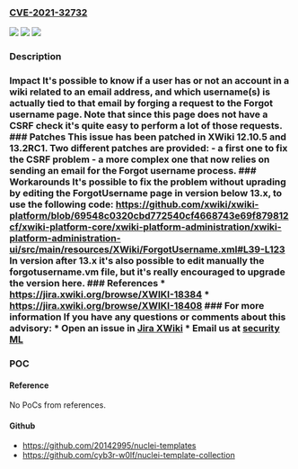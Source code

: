 ### [CVE-2021-32732](https://cve.mitre.org/cgi-bin/cvename.cgi?name=CVE-2021-32732)
![](https://img.shields.io/static/v1?label=Product&message=xwiki-platform&color=blue)
![](https://img.shields.io/static/v1?label=Version&message=n%2Fa&color=blue)
![](https://img.shields.io/static/v1?label=Vulnerability&message=CWE-352%3A%20Cross-Site%20Request%20Forgery%20(CSRF)&color=brighgreen)

### Description

### Impact It's possible to know if a user has or not an account in a wiki related to an email address, and which username(s) is actually tied to that email by forging a request to the Forgot username page. Note that since this page does not have a CSRF check it's quite easy to perform a lot of those requests. ### Patches This issue has been patched in XWiki 12.10.5 and 13.2RC1. Two different patches are provided: - a first one to fix the CSRF problem - a more complex one that now relies on sending an email for the Forgot username process. ### Workarounds It's possible to fix the problem without uprading by editing the ForgotUsername page in version below 13.x, to use the following code: https://github.com/xwiki/xwiki-platform/blob/69548c0320cbd772540cf4668743e69f879812cf/xwiki-platform-core/xwiki-platform-administration/xwiki-platform-administration-ui/src/main/resources/XWiki/ForgotUsername.xml#L39-L123 In version after 13.x it's also possible to edit manually the forgotusername.vm file, but it's really encouraged to upgrade the version here. ### References * https://jira.xwiki.org/browse/XWIKI-18384 * https://jira.xwiki.org/browse/XWIKI-18408 ### For more information If you have any questions or comments about this advisory: * Open an issue in [Jira XWiki](https://jira.xwiki.org) * Email us at [security ML](mailto:security@xwiki.org)

### POC

#### Reference
No PoCs from references.

#### Github
- https://github.com/20142995/nuclei-templates
- https://github.com/cyb3r-w0lf/nuclei-template-collection

